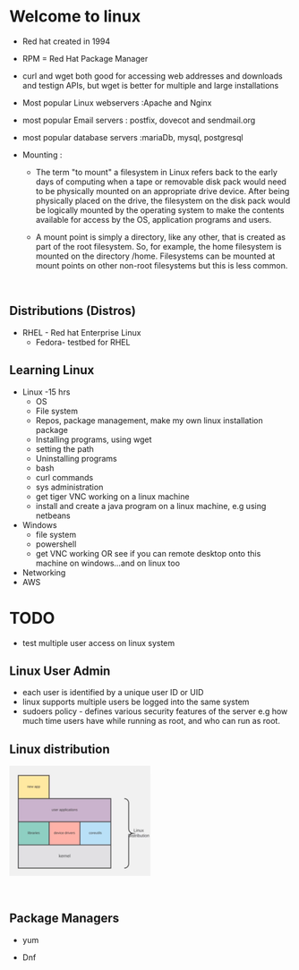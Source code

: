 # Welcome to linux

- Red hat created in 1994

- RPM =   Red Hat Package Manager

- curl and wget both good for accessing web addresses and downloads and testign APIs, but wget is better for multiple  and large installations 

- Most popular Linux webservers :Apache and Nginx

- most popular Email servers : postfix, dovecot and sendmail.org

- most popular database servers :mariaDb, mysql, postgresql

- Mounting : 

  - The term "to mount" a filesystem in Linux refers back to the early days of computing when a tape or removable disk pack would need to be physically mounted on an appropriate drive device. After being physically placed on the drive, the filesystem on the disk pack would be logically mounted by the operating system to make the contents available for access by the OS, application programs and users.

  - A mount point is simply a directory, like any other, that is created as part of the root filesystem. So, for example, the home filesystem is mounted on the directory /home. Filesystems can be mounted at mount points on other non-root filesystems but this is less common.

    ​	

## Distributions (Distros)

- RHEL - Red hat  Enterprise Linux
  - Fedora- testbed for RHEL


## Learning Linux

- Linux -15 hrs
    - OS
    - File system
    - Repos, package management, make my own linux installation package
    - Installing programs, using wget
    - setting the path 
    - Uninstalling programs
    - bash
    - curl commands
    - sys administration
    - get tiger VNC working on a linux machine
    - install and create a java program on a linux machine, e.g using netbeans
- Windows
    - file system
    - powershell
    - get VNC working OR see if you can remote desktop onto this machine on windows...and on linux too 
- Networking
- AWS

# TODO
- test multiple user access on linux system 
## Linux User Admin
- each user is identified by a unique user ID  or UID
- linux supports multiple users be logged into the same system 
- sudoers policy - defines various security features of the server e.g how much time users have while running as root, and who can run as root.

## Linux distribution   

<img src="images/LinuxDistro.png" alt="drawing" width="50%" height="50%"/>  


​    



## Package Managers

- yum

- Dnf







